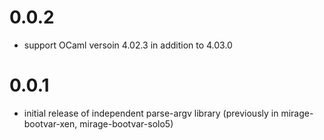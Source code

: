 0.0.2
=====

* support OCaml versoin 4.02.3 in addition to 4.03.0

0.0.1
=====

* initial release of independent parse-argv library (previously in mirage-bootvar-xen, mirage-bootvar-solo5)
